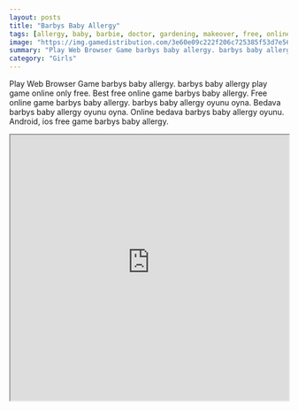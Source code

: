 ```yaml
---
layout: posts
title: "Barbys Baby Allergy"
tags: [allergy, baby, barbie, doctor, gardening, makeover, free, online, games, oyna, game, free, games, play, play, games]
image: "https://img.gamedistribution.com/3e60e09c222f206c725385f53d7e567c.jpg"
summary: "Play Web Browser Game barbys baby allergy. barbys baby allergy play game online only free. Best free online game barbys baby allergy. Free online game barbys baby allergy. barbys baby allergy oyunu oyna. Bedava barbys baby allergy oyunu oyna. Online bedava barbys baby allergy oyunu. Android, ios free game barbys baby allergy."
category: "Girls"
---
```


Play Web Browser Game barbys baby allergy. barbys baby allergy play game online only free. Best free online game barbys baby allergy. Free online game barbys baby allergy. barbys baby allergy oyunu oyna. Bedava barbys baby allergy oyunu oyna. Online bedava barbys baby allergy oyunu. Android, ios free game barbys baby allergy.

<iframe width="100%" height="480px;" src="https://flash.gamedistribution.com?game=3e60e09c222f206c725385f53d7e567c"></iframe>